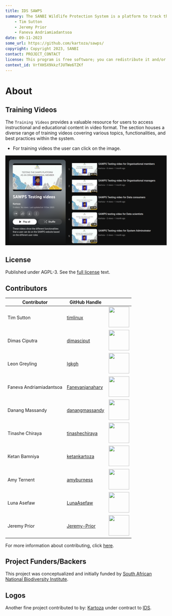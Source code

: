 ```yaml
---
title: IDS SAWPS
summary: The SANBI Wildlife Protection System is a platform to track the population levels of endangered wildlife.
    - Tim Sutton
    - Jeremy Prior
    - Faneva Andriamiadantsoa
date: 09-11-2023
some_url: https://github.com/kartoza/sawps/
copyright: Copyright 2023, SANBI
contact: PROJECT_CONTACT
license: This program is free software; you can redistribute it and/or modify it under the terms of the GNU Affero General Public License as published by the Free Software Foundation; either version 3 of the License, or (at your option) any later version.
context_id: VrfXH5X9kkzfJUTWe6TZKf
---
```


# About

## Training Videos

The `Training Videos` provides a valuable resource for users to access instructional and educational content in video format. The section houses a diverse range of training videos covering various topics, functionalities, and best practices within the system.

- For training videos the user can click on the image.

 [![SAWPS Testing Videos](./img/testing-videos-playlist-1.png)](https://www.youtube.com/playlist?list=PLhZmjLdJAZWzRnyuulZerusnxdJCKSXza)

## License

Published under AGPL-3. See the [full license](license.md) text.

## Contributors

| Contributor | GitHub Handle | |
| ----------- | ------------- |-|
| Tim Sutton | [timlinux](https://github.com/timlinux) | <img src="https://github.com/timlinux.png" alt="" width="64" height="64"> |
| Dimas Ciputra | [dimasciput](https://github.com/dimasciput) | <img src="https://github.com/dimasciput.png" alt="" width="64" height="64"> |
| Leon Greyling | [lgkgh](https://github.com/lgkgh) | <img src="https://github.com/lgkgh.png" alt="" width="64" height="64"> |
| Faneva Andriamiadantsoa | [Fanevanjanahary](https://github.com/Fanevanjanahary)  | <img src="https://github.com/Fanevanjanahary.png" alt="" width="64" height="64"> |
| Danang Massandy | [danangmassandy](https://github.com/danangmassandy) | <img src="https://github.com/danangmassandy.png" alt="" width="64" height="64"> |
| Tinashe Chiraya | [tinashechiraya](https://github.com/tinashechiraya) | <img src="https://github.com/tinashechiraya.png" alt="" width="64" height="64"> |
| Ketan Bamniya | [ketankartoza](https://github.com/ketankartoza) | <img src="https://github.com/ketankartoza.png" alt="" width="64" height="64"> |
| Amy Ternent | [amyburness](https://github.com/amyburness) | <img src="https://github.com/amyburness.png" alt="" width="64" height="64"> |
| Luna Asefaw | [LunaAsefaw](https://github.com/LunaAsefaw) | <img src="https://github.com/LunaAsefaw.png" alt="" width="64" height="64"> |
| Jeremy Prior | [Jeremy-Prior](https://github.com/Jeremy-Prior) | <img src="https://github.com/Jeremy-Prior.png" alt="" width="64" height="64"> |

For more information about contributing, click [here](./contributing.md).

## Project Funders/Backers

This project was conceptualized and initially funded by [South African National Biodiversity Institute](https://www.sanbi.org/).

## Logos

Another fine project contributed to by: [Kartoza](https://kartoza.com/) under contract to [IDS](https://ids-cc.co.za/).
